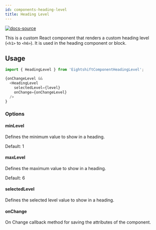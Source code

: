 ```yaml
---
id: components-heading-level
title: Heading Level
---
```


[![docs-source](https://img.shields.io/badge/source-eigthshift--frontend--libs-yellow?style=for-the-badge&logo=javascript&labelColor=2a2a2a)](https://github.com/uandhgroup/eightshift-frontend-libs/tree/v2.0.0/components/heading-level/heading-level.js)

This is a custom React component that renders a custom heading level (`<h1>` to `<h6>`). It is used in the heading component or block.

## Usage

```js
import { HeadingLevel } from 'EightshiftComponentHeadingLevel';

{onChangeLevel &&
  <HeadingLevel
    selectedLevel={level}
    onChange={onChangeLevel}
  />
}
```

### Options

#### minLevel

Defines the minimum value to show in a heading.

Default: 1

#### maxLevel

Defines the maximum value to show in a heading.

Default: 6

#### selectedLevel

Defines the selected level value to show in a heading.

#### onChange

On Change callback method for saving the attributes of the component.

